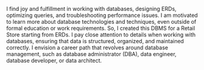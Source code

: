 I find joy and fulfillment in working with databases, designing ERDs, optimizing queries, and troubleshooting performance issues. I am motivated to learn more about database technologies and techniques, even outside of formal education or work requirements. So, I created this DBMS for a Retail Store starting from ERDs. I pay close attention to details when working with databases, ensuring that data is structured, organized, and maintained correctly. I envision a career path that revolves around database management, such as database administrator (DBA), data engineer, database developer, or data architect. 

